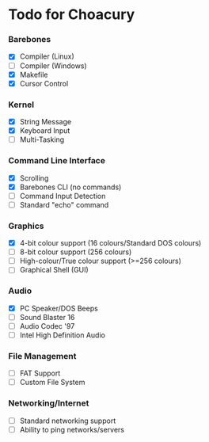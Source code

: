 # Todo for Choacury

### Barebones

- [x] Compiler (Linux)
- [ ] Compiler (Windows)
- [x] Makefile
- [x] Cursor Control

### Kernel
- [x] String Message
- [x] Keyboard Input
- [ ] Multi-Tasking

### Command Line Interface
- [x] Scrolling
- [x] Barebones CLI (no commands)
- [ ] Command Input Detection
- [ ] Standard "echo" command

### Graphics
- [x] 4-bit colour support (16 colours/Standard DOS colours)
- [ ] 8-bit colour support (256 colours)
- [ ] High-colour/True colour support (>=256 colours)
- [ ] Graphical Shell (GUI)

### Audio
- [x] PC Speaker/DOS Beeps
- [ ] Sound Blaster 16
- [ ] Audio Codec '97
- [ ] Intel High Definition Audio

### File Management
- [ ] FAT Support
- [ ] Custom File System

### Networking/Internet
- [ ] Standard networking support
- [ ] Ability to ping networks/servers
